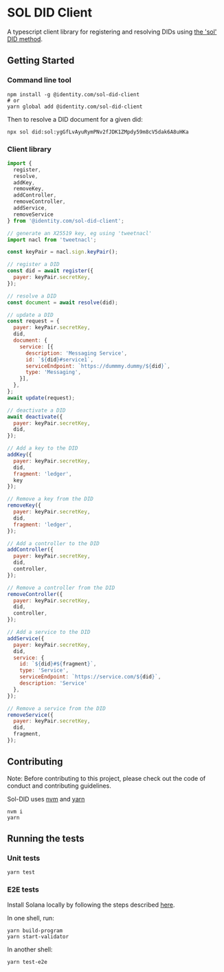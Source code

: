 # SOL DID Client

A typescript client library for registering and resolving DIDs using [the 'sol' DID method](https://identity-com.github.io/sol-did/did-method-spec.html).

## Getting Started

### Command line tool

```shell
npm install -g @identity.com/sol-did-client
# or
yarn global add @identity.com/sol-did-client  
```

Then to resolve a DID document for a given did: 
```shell
npx sol did:sol:ygGfLvAyuRymPNv2fJDK1ZMpdy59m8cV5dak6A8uHKa
```

### Client library

```js
import {
  register, 
  resolve, 
  addKey, 
  removeKey, 
  addController, 
  removeController, 
  addService, 
  removeService
} from '@identity.com/sol-did-client';

// generate an X25519 key, eg using 'tweetnacl'
import nacl from 'tweetnacl';

const keyPair = nacl.sign.keyPair();

// register a DID
const did = await register({
  payer: keyPair.secretKey,
});

// resolve a DID
const document = await resolve(did);

// update a DID
const request = {
  payer: keyPair.secretKey,
  did,
  document: {
    service: [{
      description: 'Messaging Service',
      id: `${did}#service1`,
      serviceEndpoint: `https://dummmy.dummy/${did}`,
      type: 'Messaging',
    }],
  },
};
await update(request);

// deactivate a DID
await deactivate({
  payer: keyPair.secretKey,
  did,
});

// Add a key to the DID
addKey({
  payer: keyPair.secretKey,
  did,
  fragment: 'ledger',
  key
});

// Remove a key from the DID
removeKey({
  payer: keyPair.secretKey,
  did,
  fragment: 'ledger',
});

// Add a controller to the DID
addController({
  payer: keyPair.secretKey,
  did,
  controller,
});

// Remove a controller from the DID
removeController({
  payer: keyPair.secretKey,
  did,
  controller,
});

// Add a service to the DID
addService({
  payer: keyPair.secretKey,
  did,
  service: {
    id: `${did}#${fragment}`,
    type: 'Service',
    serviceEndpoint: `https://service.com/${did}`,
    description: 'Service'
  },
});

// Remove a service from the DID
removeService({
  payer: keyPair.secretKey,
  did,
  fragment,
});
```

## Contributing

Note: Before contributing to this project, please check out the code of conduct and contributing guidelines.

Sol-DID uses [nvm](https://github.com/nvm-sh/nvm) and [yarn](https://yarnpkg.com/)

```shell
nvm i
yarn
```

## Running the tests

### Unit tests

```shell
yarn test
```

### E2E tests

Install Solana locally by following the steps described [here](https://docs.solana.com/cli/install-solana-cli-tools).

In one shell, run:

```shell
yarn build-program
yarn start-validator
```

In another shell:

```shell
yarn test-e2e
```
